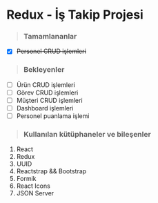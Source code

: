 # Redux - İş Takip Projesi


> ### Tamamlananlar
- [x] ~~Personel CRUD işlemleri~~

> ### Bekleyenler

- [ ] Ürün CRUD işlemleri
- [ ] Görev CRUD işlemleri
- [ ] Müşteri CRUD işlemleri
- [ ] Dashboard işlemleri
- [ ] Personel puanlama işlemi

> ### Kullanılan kütüphaneler ve bileşenler

1. React
2. Redux
3. UUID
4. Reactstrap && Bootstrap
5. Formik
6. React Icons
7. JSON Server
